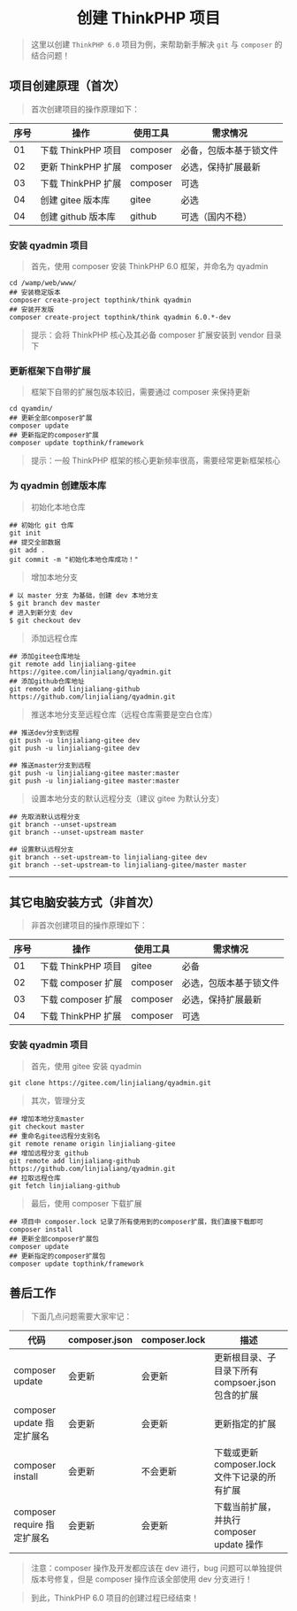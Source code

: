 # <center>创建 ThinkPHP 项目</center>

> 这里以创建 `ThinkPHP 6.0` 项目为例，来帮助新手解决 `git` 与 `composer` 的结合问题！

## 项目创建原理（首次）

> 首次创建项目的操作原理如下：

| 序号 | 操作               | 使用工具 | 需求情况               |
| ---- | ------------------ | -------- | ---------------------- |
| 01   | 下载 ThinkPHP 项目 | composer | 必备，包版本基于锁文件 |
| 02   | 更新 ThinkPHP 扩展 | composer | 必选，保持扩展最新     |
| 03   | 下载 ThinkPHP 扩展 | composer | 可选                   |
| 04   | 创建 gitee 版本库  | gitee    | 必选                   |
| 04   | 创建 github 版本库 | github   | 可选（国内不稳）       |

### 安装 qyadmin 项目

> 首先，使用 composer 安装 ThinkPHP 6.0 框架，并命名为 qyadmin

```shell
cd /wamp/web/www/
## 安装稳定版本
composer create-project topthink/think qyadmin
## 安装开发版
composer create-project topthink/think qyadmin 6.0.*-dev
```

> 提示：会将 ThinkPHP 核心及其必备 composer 扩展安装到 vendor 目录下

### 更新框架下自带扩展

> 框架下自带的扩展包版本较旧，需要通过 composer 来保持更新

```shell
cd qyamdin/
## 更新全部composer扩展
composer update
## 更新指定的composer扩展
composer update topthink/framework
```

> 提示：一般 ThinkPHP 框架的核心更新频率很高，需要经常更新框架核心

### 为 qyadmin 创建版本库

> 初始化本地仓库

```shell
## 初始化 git 仓库
git init
## 提交全部数据
git add .
git commit -m "初始化本地仓库成功！"
```

> 增加本地分支

```shell
# 以 master 分支 为基础，创建 dev 本地分支
$ git branch dev master
# 进入到新分支 dev
$ git checkout dev
```

> 添加远程仓库

```shell
## 添加gitee仓库地址
git remote add linjialiang-gitee https://gitee.com/linjialiang/qyadmin.git
## 添加github仓库地址
git remote add linjialiang-github https://github.com/linjialiang/qyadmin.git
```

> 推送本地分支至远程仓库（远程仓库需要是空白仓库）

```shell
## 推送dev分支到远程
git push -u linjialiang-gitee dev
git push -u linjialiang-gitee dev

## 推送master分支到远程
git push -u linjialiang-gitee master:master
git push -u linjialiang-gitee master:master
```

> 设置本地分支的默认远程分支（建议 gitee 为默认分支）

```shell
## 先取消默认远程分支
git branch --unset-upstream
git branch --unset-upstream master

## 设置默认远程分支
git branch --set-upstream-to linjialiang-gitee dev
git branch --set-upstream-to linjialiang-gitee/master master
```

---

## 其它电脑安装方式（非首次）

> 非首次创建项目的操作原理如下：

| 序号 | 操作               | 使用工具 | 需求情况               |
| ---- | ------------------ | -------- | ---------------------- |
| 01   | 下载 ThinkPHP 项目 | gitee    | 必备                   |
| 02   | 下载 composer 扩展 | composer | 必选，包版本基于锁文件 |
| 03   | 下载 composer 扩展 | composer | 必选，保持扩展最新     |
| 04   | 下载 ThinkPHP 扩展 | composer | 可选                   |

### 安装 qyadmin 项目

> 首先，使用 gitee 安装 qyadmin

```shell
git clone https://gitee.com/linjialiang/qyadmin.git
```

> 其次，管理分支

```shell
## 增加本地分支master
git checkout master
## 重命名gitee远程分支别名
git remote rename origin linjialiang-gitee
## 增加远程分支 github
git remote add linjialiang-github https://github.com/linjialiang/qyadmin.git
## 拉取远程仓库
git fetch linjialiang-github
```

> 最后，使用 composer 下载扩展

```shell
## 项目中 composer.lock 记录了所有使用到的composer扩展，我们直接下载即可
composer install
## 更新全部composer扩展包
composer update
## 更新指定的composer扩展包
composer update topthink/framework
```

## 善后工作

> 下面几点问题需要大家牢记：

| 代码                        | composer.json | composer.lock | 描述                                              |
| --------------------------- | ------------- | ------------- | ------------------------------------------------- |
| composer update             | 会更新        | 会更新        | 更新根目录、子目录下所有 compsoer.json 包含的扩展 |
| composer update 指定扩展名  | 会更新        | 会更新        | 更新指定的扩展                                    |
| composer install            | 会更新        | 不会更新      | 下载或更新 composer.lock 文件下记录的所有扩展     |
| composer require 指定扩展名 | 会更新        | 会更新        | 下载当前扩展，并执行 composer update 操作         |

> 注意：composer 操作及开发都应该在 dev 进行，bug 问题可以单独提供版本号修复，但是 composer 操作应该全部使用 dev 分支进行！

> 到此，ThinkPHP 6.0 项目的创建过程已经结束！
